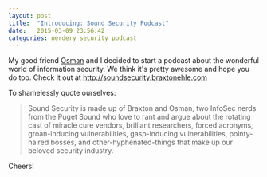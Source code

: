 ```yaml
---
layout: post
title:  "Introducing: Sound Security Podcast"
date:   2015-03-09 23:56:42
categories: nerdery security podcast
---
```


My good friend [Osman](https://surkatty.org/) and I decided to start a podcast about the wonderful
world of information security. We think it's pretty awesome and hope you do too. Check it out at
<http://soundsecurity.braxtonehle.com>

To shamelessly quote ourselves:
> Sound Security is made up of Braxton and Osman, two InfoSec nerds from the Puget Sound who love to
> rant and argue about the rotating cast of miracle cure vendors, brilliant researchers, forced
> acronyms, groan-inducing vulnerabilities, gasp-inducing vulnerabilities, pointy-haired bosses, and
> other-hyphenated-things that make up our beloved security industry.

Cheers!
